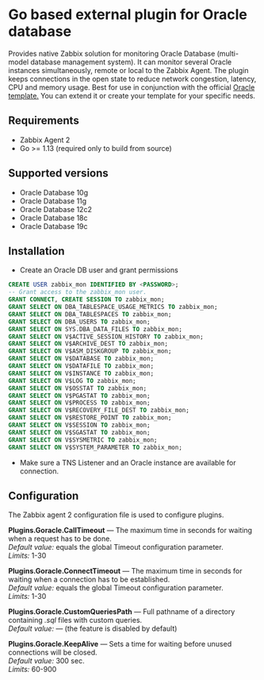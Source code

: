 # Go based external plugin for Oracle database

Provides native Zabbix solution for monitoring Oracle Database (multi-model database management system).
It can monitor several Oracle instances simultaneously, remote or local to the Zabbix Agent.
The plugin keeps connections in the open state to reduce network congestion, latency, CPU and
memory usage. Best for use in conjunction with the official
[Oracle template.](https://git.zabbix.com/projects/ZBX/repos/zabbix/browse/templates/db/oracle_agent2)
You can extend it or create your template for your specific needs.

## Requirements

* Zabbix Agent 2
* Go >= 1.13 (required only to build from source)

## Supported versions

* Oracle Database 10g
* Oracle Database 11g
* Oracle Database 12c2
* Oracle Database 18c
* Oracle Database 19c

## Installation

* Create an Oracle DB user and grant permissions

```sql
CREATE USER zabbix_mon IDENTIFIED BY <PASSWORD>;
-- Grant access to the zabbix_mon user.
GRANT CONNECT, CREATE SESSION TO zabbix_mon;
GRANT SELECT ON DBA_TABLESPACE_USAGE_METRICS TO zabbix_mon;
GRANT SELECT ON DBA_TABLESPACES TO zabbix_mon;
GRANT SELECT ON DBA_USERS TO zabbix_mon;
GRANT SELECT ON SYS.DBA_DATA_FILES TO zabbix_mon;
GRANT SELECT ON V$ACTIVE_SESSION_HISTORY TO zabbix_mon;
GRANT SELECT ON V$ARCHIVE_DEST TO zabbix_mon;
GRANT SELECT ON V$ASM_DISKGROUP TO zabbix_mon;
GRANT SELECT ON V$DATABASE TO zabbix_mon;
GRANT SELECT ON V$DATAFILE TO zabbix_mon;
GRANT SELECT ON V$INSTANCE TO zabbix_mon;
GRANT SELECT ON V$LOG TO zabbix_mon;
GRANT SELECT ON V$OSSTAT TO zabbix_mon;
GRANT SELECT ON V$PGASTAT TO zabbix_mon;
GRANT SELECT ON V$PROCESS TO zabbix_mon;
GRANT SELECT ON V$RECOVERY_FILE_DEST TO zabbix_mon;
GRANT SELECT ON V$RESTORE_POINT TO zabbix_mon;
GRANT SELECT ON V$SESSION TO zabbix_mon;
GRANT SELECT ON V$SGASTAT TO zabbix_mon;
GRANT SELECT ON V$SYSMETRIC TO zabbix_mon;
GRANT SELECT ON V$SYSTEM_PARAMETER TO zabbix_mon;
```

* Make sure a TNS Listener and an Oracle instance are available for connection.  

## Configuration

The Zabbix agent 2 configuration file is used to configure plugins.

**Plugins.Goracle.CallTimeout** — The maximum time in seconds for waiting when a request has to be done.  
*Default value:* equals the global Timeout configuration parameter.  
*Limits:* 1-30

**Plugins.Goracle.ConnectTimeout** — The maximum time in seconds for waiting when a connection has to be established.  
*Default value:* equals the global Timeout configuration parameter.  
*Limits:* 1-30

**Plugins.Goracle.CustomQueriesPath** — Full pathname of a directory containing *.sql* files with custom queries.  
*Default value:* — (the feature is disabled by default)

**Plugins.Goracle.KeepAlive** — Sets a time for waiting before unused connections will be closed.  
*Default value:* 300 sec.  
*Limits:* 60-900
